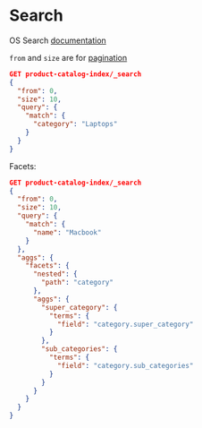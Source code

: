# Search

OS Search [documentation](https://opensearch.org/docs/latest/opensearch/ux/ "OpenSearch Search Experience")

`from` and `size` are for [pagination](https://opensearch.org/docs/latest/opensearch/ux/#paginate-results "Paginate Results")

```json
GET product-catalog-index/_search
{
  "from": 0,
  "size": 10,
  "query": {
    "match": {
      "category": "Laptops"
    }
  }
}
```

Facets:

```json
GET product-catalog-index/_search
{
  "from": 0,
  "size": 10,
  "query": {
    "match": {
      "name": "Macbook"
    }
  },
  "aggs": {
    "facets": {
      "nested": {
        "path": "category"
      },
      "aggs": {
        "super_category": {
          "terms": {
            "field": "category.super_category"
          }
        },
        "sub_categories": {
          "terms": {
            "field": "category.sub_categories"
          }
        }
      }
    }
  }
}
```